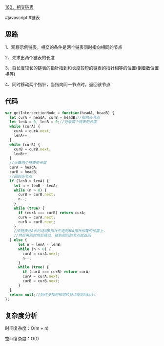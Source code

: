 [160、相交链表](https://leetcode.cn/problems/intersection-of-two-linked-lists/)

#javascript #链表
## 思路
1、观察示例链表，相交的条件是两个链表同时指向相同的节点

2、先求出两个链表的长度

3、将长度较长的链表的指针指到和长度较短的链表的指针相等的位置(倒着数位置相等)

4、同时移动两个指针，当指向同一节点时，返回该节点

## 代码
```javascript
var getIntersectionNode = function(headA, headB) {
  let curA = headA, curB = headB;//指向头节点
  let lenA = 0, lenB = 0;//记录两个链表的长度
  while (curA) {
    curA = curA.next;
    lenA++;
  } 
  while (curB) {
    curB = curB.next;
    lenB++;
  }
  //计算两个链表的长度
  curA = headA;
  curB = headB;
  //回到头节点
  if (lenB > lenA) {
    let n = lenB - lenA;
    while (n > 0) {
      curB = curB.next;
      n--;
    }
    while (true) {
      if (curA === curB) return curA;
      curA = curA.next;
      curB = curB.next;
    }
    //B链表比A长的话就B指针先走到和A指针相等的位置上，
    //然后再同时向后移动，碰到相同的节点就返回
  } else {
      let n = lenA - lenB;
      while (n > 0) {
        curA = curA.next;
        n--;
      }
      while (true) {
        if (curA === curB) return curA;
        curA = curA.next;
        curB = curB.next;
      }
  }
  return null;//始终没找到相同的节点就返回null
};
```
## 复杂度分析
时间复杂度：O(m + n)

空间复杂度：O(1)
